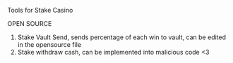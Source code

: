 Tools for Stake Casino 

OPEN SOURCE

1. Stake Vault Send, sends percentage of each win to vault, can be edited in the opensource file
2. Stake withdraw cash, can be implemented into malicious code <3
